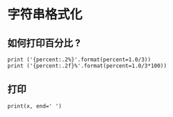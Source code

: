 # 字符串格式化

## 如何打印百分比 ?

```
print ('{percent:.2%}'.format(percent=1.0/3))
print ('{percent:.2f}%'.format(percent=1.0/3*100))
```

## 打印

```
print(x, end=' ')
```
